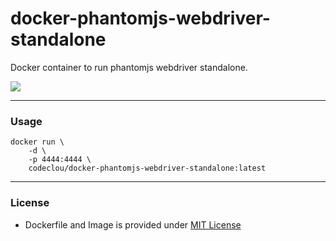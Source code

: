 # docker-phantomjs-webdriver-standalone

Docker container to run phantomjs webdriver standalone.


![](https://codeclou.github.io/doc/docker-warranty.svg?v5)

-----

### Usage

```
docker run \
    -d \
    -p 4444:4444 \
    codeclou/docker-phantomjs-webdriver-standalone:latest
```

----
### License

  * Dockerfile and Image is provided under [MIT License](https://github.com/codeclou/docker-phantomjs-webdriver-standalone/blob/master/LICENSE.md)
